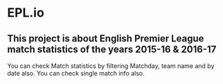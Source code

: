 # EPL.io
## This project is about English Premier League match statistics of the years 2015-16 & 2016-17
You can check Match statistics by filtering Matchday, team name and by date also.
You can check single match info also.